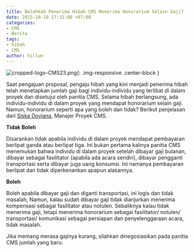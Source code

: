 ```yaml
---
title: Bolehkah Penerima Hibah CMS Menerima Honorarium Selain Gaji?
date: 2015-10-18 17:31:00 +07:00
categories:
- CMS
- Berita
tags:
- hibah
- CMS
author: hillun
---
```


![cropped-logo-CMS23.png](/uploads/cropped-logo-CMS23.png){: .img-responsive .center-block }

Saat pengajuan proposal, pengaju hibah yang kini menjadi penerima hibah telah menetapkan jumlah gaji bagi individu-individu yang terlibat di dalam proyek dan disetujui oleh panitia CMS. Selama hibah berlangsung, ada individu-individu di dalam proyek yang mendapat honorarium selain gaji. Namun, honorarium seperti apa yang boleh dan tidak? Berikut penjelasan dari [Siska Doviana](http://ciptamedia.org/team/siska-doviana/), Manajer Proyek CMS.

**Tidak Boleh**

Disarankan tidak apabila individu di dalam proyek mendapat pembayaran berlipat ganda atau berlipat tiga. Ini bukan pertama kalinya panitia CMS menemukan bahwa individu di dalam proyek setelah dibayar gaji bulanan, dibayar sebagai fasilitator (apabila ada acara sendiri), dibayar pengganti transportasi serta dibayar juga uang konsumsi. Ini namanya pembayaran berlipat dan tidak diperkenankan apapun alasannya.

**Boleh**

Boleh apabila dibayar gaji dan diganti transportasi, ini logis dan tidak masalah, Namun, kalau sudah dibayar gaji tidak dianjurkan menerima kompensasi sebagai fasilitator atau notulen. Sebaliknya kalau tidak menerima gaji, tetapi menerima honorarium sebagai fasilitator/ notulen/ transportasi/ komunikasi sebagai persiapan dan penyelenggaraan acara, tidak masalah.

Jika memang merasa gajinya kurang, silahkan dinegosiasikan pada panitia CMS jumlah yang baru.